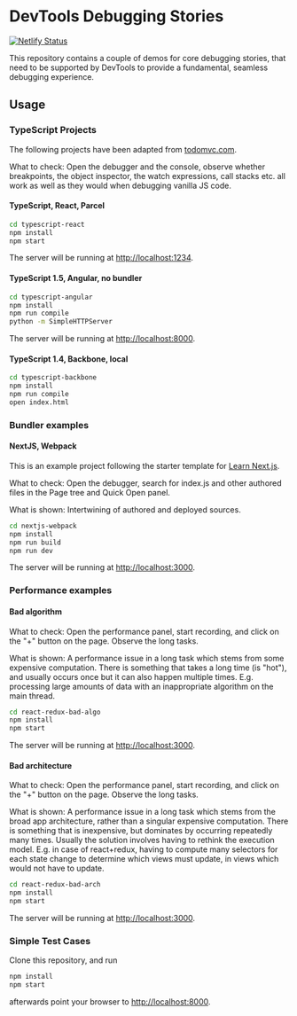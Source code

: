# DevTools Debugging Stories

[![Netlify Status](https://api.netlify.com/api/v1/badges/8bb6ebef-9656-4ca5-bd98-56f8c605cfe6/deploy-status)](https://app.netlify.com/sites/devtools-dbg-stories/deploys)

This repository contains a couple of demos for core debugging stories, that need to be supported by DevTools to provide a fundamental, seamless debugging experience.

## Usage

### TypeScript Projects

The following projects have been adapted from [todomvc.com](https://todomvc.com/).

What to check: Open the debugger and the console, observe whether breakpoints, the object inspector, the watch expressions, call stacks etc. all work as well as they would when debugging vanilla JS code.

#### TypeScript, React, Parcel

```sh
cd typescript-react
npm install
npm start
```

The server will be running at [http://localhost:1234](http://localhost:1234).

#### TypeScript 1.5, Angular, no bundler

```sh
cd typescript-angular
npm install
npm run compile
python -m SimpleHTTPServer
```

The server will be running at [http://localhost:8000](http://localhost:8000).

#### TypeScript 1.4, Backbone, local

```sh
cd typescript-backbone
npm install
npm run compile
open index.html
```

### Bundler examples

#### NextJS, Webpack

This is an example project following the starter template for [Learn Next.js](https://nextjs.org/learn).

What to check: Open the debugger, search for index.js and other authored files in the Page tree and Quick Open panel.

What is shown: Intertwining of authored and deployed sources.

```sh
cd nextjs-webpack
npm install
npm run build
npm run dev
```

The server will be running at [http://localhost:3000](http://localhost:3000).

### Performance examples

#### Bad algorithm

What to check: Open the performance panel, start recording, and click on the "+" button on the page. Observe the long tasks.

What is shown: A performance issue in a long task which stems from some expensive computation. There is something that takes a long time (is "hot"), and usually occurs once but it can also happen multiple times. E.g. processing large amounts of data with an inappropriate algorithm on the main thread.

```sh
cd react-redux-bad-algo
npm install
npm start
```

The server will be running at [http://localhost:3000](http://localhost:3000).

#### Bad architecture

What to check: Open the performance panel, start recording, and click on the "+" button on the page. Observe the long tasks.

What is shown: A performance issue in a long task which stems from the broad app architecture, rather than a singular expensive computation. There is something that is inexpensive, but dominates by occurring repeatedly many times. Usually the solution involves having to rethink the execution model. E.g. in case of react+redux, having to compute many selectors for each state change to determine which views must update, in views which would not have to update.

```sh
cd react-redux-bad-arch
npm install
npm start
```

The server will be running at [http://localhost:3000](http://localhost:3000).

### Simple Test Cases

Clone this repository, and run

```sh
npm install
npm start
```

afterwards point your browser to [http://localhost:8000](http://localhost:8000).
